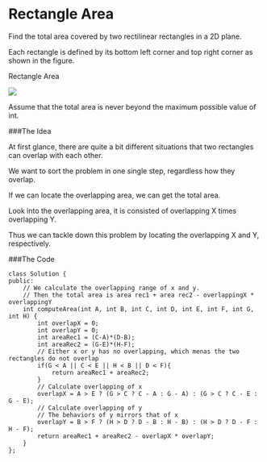 # Rectangle Area

Find the total area covered by two rectilinear rectangles in a 2D plane.

Each rectangle is defined by its bottom left corner and top right corner as shown in the figure.

Rectangle Area

![](https://leetcode.com/static/images/problemset/rectangle_area.png)

Assume that the total area is never beyond the maximum possible value of int.



###The Idea

At first glance, there are quite a bit different situations that two rectangles can overlap with each other.

We want to sort the problem in one single step, regardless how they overlap.

If we can locate the overlapping area, we can get the total area.

Look into the overlapping area, it is consisted of overlapping X times overlapping Y.

Thus we can tackle down this problem by locating the overlapping X and Y, respectively.

###The Code

```
class Solution {
public:
    // We calculate the overlapping range of x and y.
    // Then the total area is area rec1 + area rec2 - overlappingX * overlappingY
    int computeArea(int A, int B, int C, int D, int E, int F, int G, int H) {
        int overlapX = 0;
        int overlapY = 0;
        int areaRec1 = (C-A)*(D-B);
        int areaRec2 = (G-E)*(H-F);
        // Either x or y has no overlapping, which menas the two rectangles do not overlap 
        if(G < A || C < E || H < B || D < F){
            return areaRec1 + areaRec2;
        }
        // Calculate overlapping of x
        overlapX = A > E ? (G > C ? C - A : G - A) : (G > C ? C - E : G - E);
        // Calculate overlapping of y
        // The behaviors of y mirrors that of x 
        overlapY = B > F ? (H > D ? D - B : H - B) : (H > D ? D - F : H - F);
        return areaRec1 + areaRec2 - overlapX * overlapY;
    }
};
```




